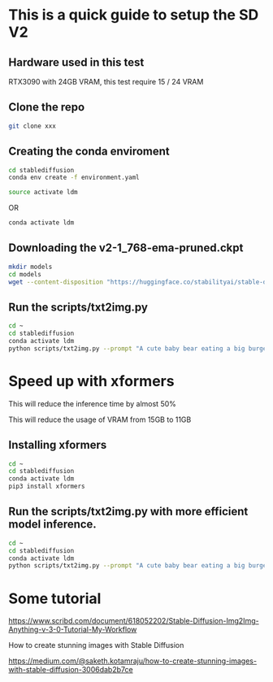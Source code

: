 # This is a quick guide to setup the SD V2

## Hardware used in this test

RTX3090 with 24GB VRAM, this test require 15 / 24 VRAM

## Clone the repo

```bash
git clone xxx
```

## Creating the conda enviroment

```bash
cd stablediffusion
conda env create -f environment.yaml
```

```bash
source activate ldm
```

OR

```bash
conda activate ldm
```

## Downloading the v2-1_768-ema-pruned.ckpt

```bash
mkdir models
cd models
wget --content-disposition "https://huggingface.co/stabilityai/stable-diffusion-2-1/resolve/main/v2-1_768-ema-pruned.ckpt"
```

## Run the scripts/txt2img.py

```bash
cd ~
cd stablediffusion
conda activate ldm
python scripts/txt2img.py --prompt "A cute baby bear eating a big burger at home. The expression has to be cute and happy. This creative picture is for a new product launch to post on social media." --ckpt models/v2-1_768-ema-pruned.ckpt --config configs/stable-diffusion/v2-inference-v.yaml --H 768 --W 768  --device "cuda" --n_samples 1
```

# Speed up with xformers

This will reduce the inference time by almost 50%

This will reduce the usage of VRAM from 15GB to 11GB

## Installing xformers

```bash
cd ~
cd stablediffusion
conda activate ldm
pip3 install xformers
```

## Run the scripts/txt2img.py with more efficient model inference.
```bash
cd ~
cd stablediffusion
conda activate ldm
python scripts/txt2img.py --prompt "A cute baby bear eating a big burger at home. The expression has to be cute and happy. This creative picture is for a new product launch to post on social media." --ckpt models/v2-1_768-ema-pruned.ckpt --config configs/stable-diffusion/v2-inference-v.yaml --H 768 --W 768  --device "cuda"
```

# Some tutorial

https://www.scribd.com/document/618052202/Stable-Diffusion-Img2Img-Anything-v-3-0-Tutorial-My-Workflow

How to create stunning images with Stable Diffusion

https://medium.com/@saketh.kotamraju/how-to-create-stunning-images-with-stable-diffusion-3006dab2b7ce
